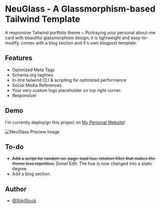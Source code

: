 
# NeuGlass - A Glassmorphism-based Tailwind Template

A responsive Tailwind portfolio theme ~ Portraying your personal about-me
card with beautiful glassmorphism design; it is lightweight and easy-to-modify.
comes with a blog section and it's own blogpost template.


## Features

- Optimized Meta Tags
- Schema.org taglines
- In-line tailwind CLI & scripting for optimized performance
- Social Media References
- Your very custom logo placeholder on top right corner.
- Responsive!

## Demo

I'm currently deployign this project on [My Personal Website](https://stiki.ir)!

![NeuGlass Preview Image](https://user-images.githubusercontent.com/87359144/184803230-ecada1d6-8d8b-4f29-9b30-19a8768083d1.png)

## To-do

- ~~Add a script for random on-page-load hue-rotation filter that makes the theme less repetitive.~~ Done! Edit: The hue is now changed into a static degree.
- Add a blog section.

## Author

- [@StikiStock](https://www.github.com/stikistock)
